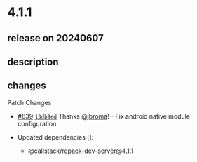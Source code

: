 # 4.1.1

## release on 20240607

## description

## changes

Patch Changes

* <a href="https://github.com/callstack/repack/pull/639" data-hovercard-type="pull_request" data-hovercard-url="/callstack/repack/pull/639/hovercard">#639</a> <a href="https://github.com/callstack/repack/commit/13db9edb2786454d34303596d67cd6e412a42d43"><code>13db9ed</code></a> Thanks <a href="https://github.com/jbroma">@jbroma</a>! - Fix android native module configuration

* Updated dependencies []:

  * @callstack/repack-dev-server@4.1.1

